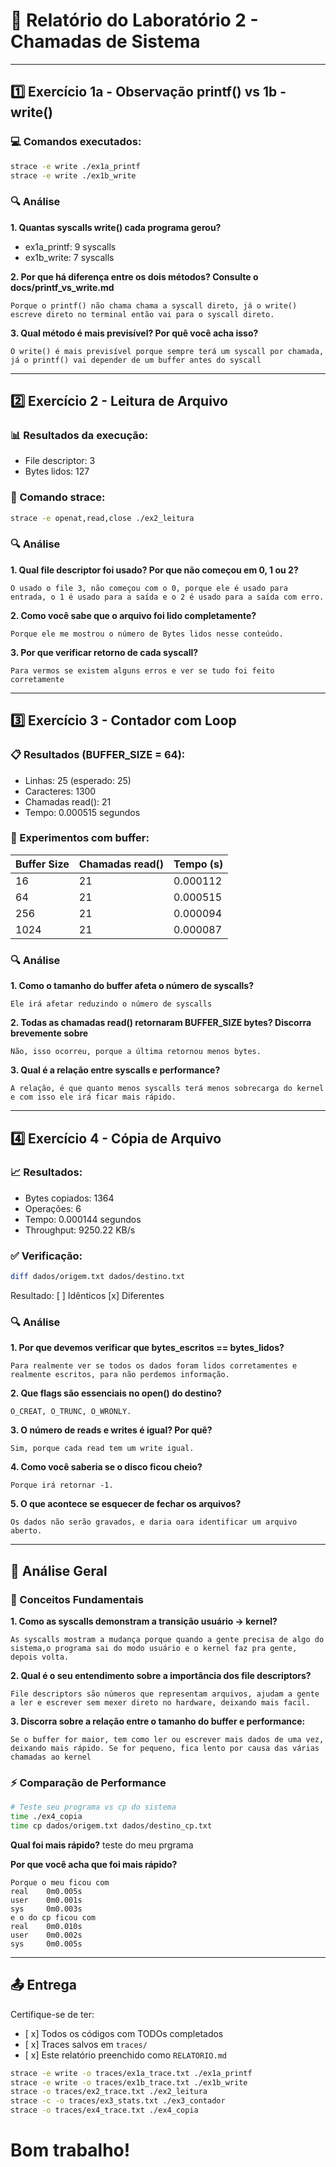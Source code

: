 # 📝 Relatório do Laboratório 2 - Chamadas de Sistema

---

## 1️⃣ Exercício 1a - Observação printf() vs 1b - write()

### 💻 Comandos executados:
```bash
strace -e write ./ex1a_printf
strace -e write ./ex1b_write
```

### 🔍 Análise

**1. Quantas syscalls write() cada programa gerou?**
- ex1a_printf: 9 syscalls
- ex1b_write: 7 syscalls

**2. Por que há diferença entre os dois métodos? Consulte o docs/printf_vs_write.md**

```
Porque o printf() não chama chama a syscall direto, já o write() escreve direto no terminal então vai para o syscall direto.

```

**3. Qual método é mais previsível? Por quê você acha isso?**

```
O write() é mais previsível porque sempre terá um syscall por chamada, já o printf() vai depender de um buffer antes do syscall  
```

---

## 2️⃣ Exercício 2 - Leitura de Arquivo

### 📊 Resultados da execução:
- File descriptor: 3
- Bytes lidos: 127

### 🔧 Comando strace:
```bash
strace -e openat,read,close ./ex2_leitura
```

### 🔍 Análise

**1. Qual file descriptor foi usado? Por que não começou em 0, 1 ou 2?**

```
O usado o file 3, não começou com o 0, porque ele é usado para entrada, o 1 é usado para a saída e o 2 é usado para a saída com erro.
```

**2. Como você sabe que o arquivo foi lido completamente?**

```
Porque ele me mostrou o número de Bytes lidos nesse conteúdo.
```

**3. Por que verificar retorno de cada syscall?**

```
Para vermos se existem alguns erros e ver se tudo foi feito corretamente 
```

---

## 3️⃣ Exercício 3 - Contador com Loop

### 📋 Resultados (BUFFER_SIZE = 64):
- Linhas: 25 (esperado: 25)
- Caracteres: 1300
- Chamadas read(): 21
- Tempo: 0.000515 segundos

### 🧪 Experimentos com buffer:

| Buffer Size | Chamadas read() | Tempo (s) |
|-------------|-----------------|-----------|
| 16          |      21         | 0.000112  |
| 64          |      21         | 0.000515  |
| 256         |      21         | 0.000094  |
| 1024        |      21         | 0.000087  |

### 🔍 Análise

**1. Como o tamanho do buffer afeta o número de syscalls?**

```
Ele irá afetar reduzindo o número de syscalls
```

**2. Todas as chamadas read() retornaram BUFFER_SIZE bytes? Discorra brevemente sobre**

```
Não, isso ocorreu, porque a última retornou menos bytes.
```

**3. Qual é a relação entre syscalls e performance?**

```
A relação, é que quanto menos syscalls terá menos sobrecarga do kernel e com isso ele irá ficar mais rápido.
```

---

## 4️⃣ Exercício 4 - Cópia de Arquivo

### 📈 Resultados:
- Bytes copiados: 1364
- Operações: 6
- Tempo: 0.000144 segundos
- Throughput: 9250.22 KB/s

### ✅ Verificação:
```bash
diff dados/origem.txt dados/destino.txt
```
Resultado: [ ] Idênticos [x] Diferentes

### 🔍 Análise

**1. Por que devemos verificar que bytes_escritos == bytes_lidos?**

```
Para realmente ver se todos os dados foram lidos corretamentes e realmente escritos, para não perdemos informação. 
```

**2. Que flags são essenciais no open() do destino?**

```
O_CREAT, O_TRUNC, O_WRONLY.
```

**3. O número de reads e writes é igual? Por quê?**

```
Sim, porque cada read tem um write igual.
```

**4. Como você saberia se o disco ficou cheio?**

```
Porque irá retornar -1.
```

**5. O que acontece se esquecer de fechar os arquivos?**

```
Os dados não serão gravados, e daria oara identificar um arquivo aberto.
```

---

## 🎯 Análise Geral

### 📖 Conceitos Fundamentais

**1. Como as syscalls demonstram a transição usuário → kernel?**

```
As syscalls mostram a mudança porque quando a gente precisa de algo do sistema,o programa sai do modo usuário e o kernel faz pra gente, depois volta.

```

**2. Qual é o seu entendimento sobre a importância dos file descriptors?**

```
File descriptors são números que representam arquivos, ajudam a gente a ler e escrever sem mexer direto no hardware, deixando mais facil.

```

**3. Discorra sobre a relação entre o tamanho do buffer e performance:**

```
Se o buffer for maior, tem como ler ou escrever mais dados de uma vez, deixando mais rápido. Se for pequeno, fica lento por causa das várias chamadas ao kernel
```

### ⚡ Comparação de Performance

```bash
# Teste seu programa vs cp do sistema
time ./ex4_copia
time cp dados/origem.txt dados/destino_cp.txt
```

**Qual foi mais rápido?** teste do meu prgrama 

**Por que você acha que foi mais rápido?**

```
Porque o meu ficou com 
real    0m0.005s
user    0m0.001s
sys     0m0.003s 
e o do cp ficou com 
real    0m0.010s
user    0m0.002s
sys     0m0.005s
```

---

## 📤 Entrega
Certifique-se de ter:
- [ x] Todos os códigos com TODOs completados
- [ x] Traces salvos em `traces/`
- [ x] Este relatório preenchido como `RELATORIO.md`

```bash
strace -e write -o traces/ex1a_trace.txt ./ex1a_printf
strace -e write -o traces/ex1b_trace.txt ./ex1b_write
strace -o traces/ex2_trace.txt ./ex2_leitura
strace -c -o traces/ex3_stats.txt ./ex3_contador
strace -o traces/ex4_trace.txt ./ex4_copia
```
# Bom trabalho!
